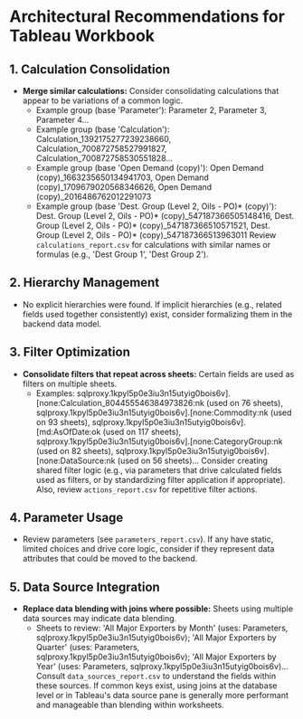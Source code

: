 # Architectural Recommendations for Tableau Workbook

## 1. Calculation Consolidation
- **Merge similar calculations:** Consider consolidating calculations that appear to be variations of a common logic.
  - Example group (base 'Parameter'): Parameter 2, Parameter 3, Parameter 4...
  - Example group (base 'Calculation'): Calculation_1392175277239238660, Calculation_700872758527991827, Calculation_700872758530551828...
  - Example group (base 'Open Demand (copy)'): Open Demand (copy)_1663235650134941703, Open Demand (copy)_1709679020568346626, Open Demand (copy)_2016486762012291073
  - Example group (base 'Dest. Group (Level 2, Oils - PO)* (copy)'): Dest. Group (Level 2, Oils - PO)* (copy)_547187366505148416, Dest. Group (Level 2, Oils - PO)* (copy)_547187366510571521, Dest. Group (Level 2, Oils - PO)* (copy)_547187366513963011
  Review `calculations_report.csv` for calculations with similar names or formulas (e.g., 'Dest Group 1', 'Dest Group 2').

## 2. Hierarchy Management
- No explicit hierarchies were found. If implicit hierarchies (e.g., related fields used together consistently) exist, consider formalizing them in the backend data model.

## 3. Filter Optimization
- **Consolidate filters that repeat across sheets:** Certain fields are used as filters on multiple sheets.
  - Examples: sqlproxy.1kpyl5p0e3iu3n15utyig0bois6v].[none:Calculation_804455546384973826:nk (used on 76 sheets), sqlproxy.1kpyl5p0e3iu3n15utyig0bois6v].[none:Commodity:nk (used on 93 sheets), sqlproxy.1kpyl5p0e3iu3n15utyig0bois6v].[md:AsOfDate:ok (used on 117 sheets), sqlproxy.1kpyl5p0e3iu3n15utyig0bois6v].[none:CategoryGroup:nk (used on 82 sheets), sqlproxy.1kpyl5p0e3iu3n15utyig0bois6v].[none:DataSource:nk (used on 56 sheets)...
  Consider creating shared filter logic (e.g., via parameters that drive calculated fields used as filters, or by standardizing filter application if appropriate). Also, review `actions_report.csv` for repetitive filter actions.

## 4. Parameter Usage
- Review parameters (see `parameters_report.csv`). If any have static, limited choices and drive core logic, consider if they represent data attributes that could be moved to the backend.

## 5. Data Source Integration
- **Replace data blending with joins where possible:** Sheets using multiple data sources may indicate data blending.
  - Sheets to review: 'All Major Exporters by Month' (uses: Parameters, sqlproxy.1kpyl5p0e3iu3n15utyig0bois6v); 'All Major Exporters by Quarter' (uses: Parameters, sqlproxy.1kpyl5p0e3iu3n15utyig0bois6v); 'All Major Exporters by Year' (uses: Parameters, sqlproxy.1kpyl5p0e3iu3n15utyig0bois6v)...
  Consult `data_sources_report.csv` to understand the fields within these sources. If common keys exist, using joins at the database level or in Tableau's data source pane is generally more performant and manageable than blending within worksheets.
